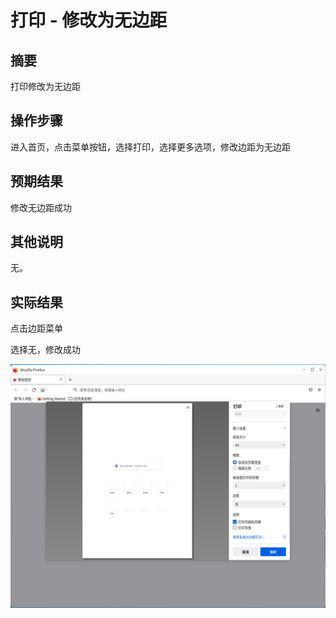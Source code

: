 # 打印 - 修改为无边距

## 摘要

打印修改为无边距

## 操作步骤

进入首页，点击菜单按钮，选择打印，选择更多选项，修改边距为无边距

## 预期结果

修改无边距成功

## 其他说明

无。

## 实际结果

点击边距菜单


选择无，修改成功

![alt text](image-35.png)
